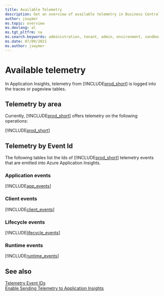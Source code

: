 ```yaml
---
title: Available Telemetry
description: Get an overview of available telemetry in Business Central
author: jswymer
ms.topic: overview
ms.devlang: al
ms.tgt_pltfrm: na
ms.search.keywords: administration, tenant, admin, environment, sandbox, telemetry
ms.date: 07/09/2021
ms.author: jswymer
---
```


# Available telemetry
In Application Insights, telemetry from [!INCLUDE[prod_short](../developer/includes/prod_short.md)] is logged into the traces or pageview tables. 

## Telemetry by area
Currently, [!INCLUDE[prod_short](../developer/includes/prod_short.md)] offers telemetry on the following operations:  

[!INCLUDE[prod_short](../includes/include-telemetry-by-area.md)]

## Telemetry by Event Id
The following tables list the Ids of [!INCLUDE[prod_short](../developer/includes/prod_short.md)] telemetry events that are emitted into Azure Application Insights.

### Application events
[!INCLUDE[app_events](../includes/include-app-telemetry-event-ids.md)]

### Client events
[!INCLUDE[client_events](../includes/include-client-telemetry-event-ids.md)]

### Lifecycle events
[!INCLUDE[lifecycle_events](../includes/include-lifecycle-telemetry-event-ids.md)]

### Runtime events
[!INCLUDE[runtime_events](../includes/include-runtime-telemetry-event-ids.md)]

    
## See also
[Telemetry Event IDs](telemetry-event-ids.md)  
[Enable Sending Telemetry to Application Insights](telemetry-enable-application-insights.md)  
